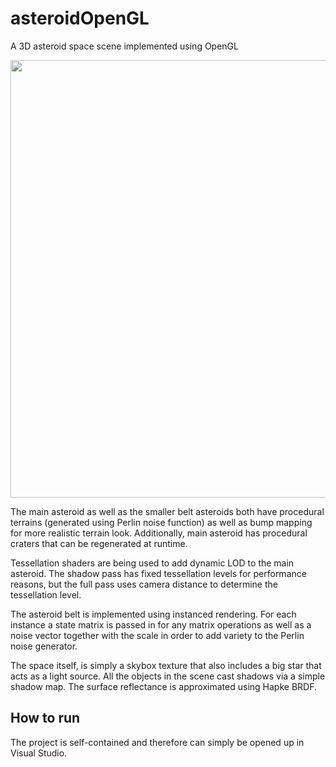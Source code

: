 # asteroidOpenGL
 A 3D asteroid space scene implemented using OpenGL

<img src="/asteroidOpenGL.gif?raw=true" width="700px">

The main asteroid as well as the smaller belt asteroids both have procedural terrains (generated using 
Perlin noise function) as well as bump mapping for more realistic terrain look. Additionally, main 
asteroid has procedural craters that can be regenerated at runtime.

Tessellation shaders are being used to add dynamic LOD to the main asteroid. The shadow pass has fixed 
tessellation levels for performance reasons, but the full pass uses camera distance to determine the 
tessellation level.

The asteroid belt is implemented using instanced rendering. For each instance a state matrix is passed in 
for any matrix operations as well as a noise vector together with the scale in order to add variety to the 
Perlin noise generator.

The space itself, is simply a skybox texture that also includes a big star that acts as a light source. All the 
objects in the scene cast shadows via a simple shadow map. The surface reflectance is approximated 
using Hapke BRDF.

## How to run
The project is self-contained and therefore can simply be opened up in Visual Studio.

